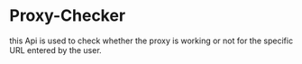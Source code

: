 # Proxy-Checker
this Api is used to check whether the proxy is working or not for the specific URL entered by the user.
